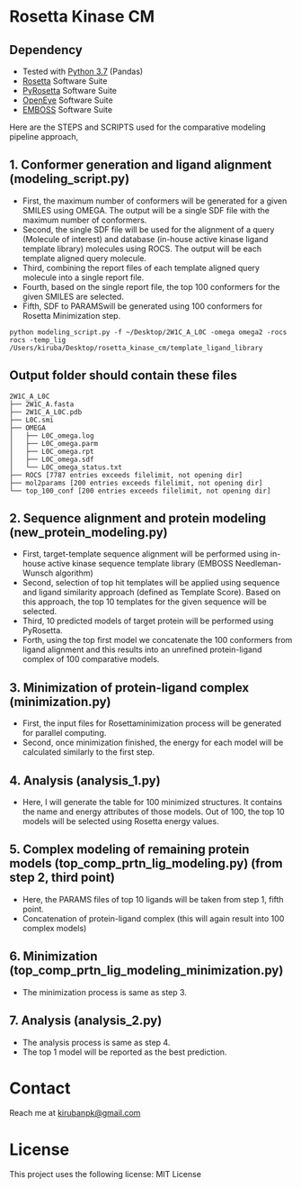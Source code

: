 # Rosetta Kinase CM

<!-- <figure class="image">
  <img src="pipeline.png">
  <figcaption>Figure: Overview of Rosetta Kinase CM pipeline</figcaption>
</figure> -->

## Dependency
* Tested with [Python 3.7](https://www.python.org/downloads/) (Pandas) 
* [Rosetta](https://www.rosettacommons.org/software/license-and-download) Software Suite 
* [PyRosetta](http://www.pyrosetta.org/) Software Suite
* [OpenEye](https://www.eyesopen.com/) Software Suite
* [EMBOSS](http://emboss.open-bio.org/html/use/ch02s07.html) Software Suite

Here are the STEPS and SCRIPTS used for the comparative modeling pipeline approach,

## 1. Conformer generation and ligand alignment (modeling_script.py)
* First, the maximum number of conformers will be generated for a given SMILES using OMEGA. The output will be a single SDF file with the maximum number of conformers.
* Second, the single SDF file will be used for the alignment of a query (Molecule of interest) and database (in-house active kinase ligand template library) molecules using ROCS. The output will be each template aligned query molecule.
* Third, combining the report files of each template aligned query molecule into a single report file.
* Fourth, based on the single report file, the top 100 conformers for the given SMILES are selected.
* Fifth, SDF to PARAMSwill be generated using 100 conformers for Rosetta Minimization step. 
```
python modeling_script.py -f ~/Desktop/2W1C_A_L0C -omega omega2 -rocs rocs -temp_lig /Users/kiruba/Desktop/rosetta_kinase_cm/template_ligand_library
```

## Output folder should contain these files

```
2W1C_A_L0C
├── 2W1C_A.fasta
├── 2W1C_A_L0C.pdb
├── L0C.smi
├── OMEGA
│   ├── L0C_omega.log
│   ├── L0C_omega.parm
│   ├── L0C_omega.rpt
│   ├── L0C_omega.sdf
│   └── L0C_omega_status.txt
├── ROCS [7787 entries exceeds filelimit, not opening dir]
├── mol2params [200 entries exceeds filelimit, not opening dir]
└── top_100_conf [200 entries exceeds filelimit, not opening dir]
```

## 2. Sequence alignment and protein modeling (new_protein_modeling.py)
* First, target-template sequence alignment will be performed using in-house active kinase sequence template library (EMBOSS Needleman-Wunsch algorithm)
* Second, selection of top hit templates will be applied using sequence and ligand similarity approach (defined as Template Score). Based on this approach, the top 10 templates for the given sequence will be selected.
* Third, 10 predicted models of target protein will be performed using PyRosetta.
* Forth, using the top first model we concatenate the 100 conformers from ligand alignment and this results into an unrefined protein-ligand complex of 100 comparative models.
## 3. Minimization of protein-ligand complex (minimization.py)
* First, the input files for Rosettaminimization process will be generated for parallel computing.
* Second, once minimization finished, the energy for each model will be calculated similarly to the first step.
## 4. Analysis (analysis_1.py)
* Here, I will generate the table for 100 minimized structures. It contains the name and energy attributes of those models. Out of 100, the top 10 models will be selected using Rosetta energy values.
## 5. Complex modeling of remaining protein models (top_comp_prtn_lig_modeling.py) (from step 2, third point)
* Here, the PARAMS files of top 10 ligands will be taken from step 1, fifth point.
* Concatenation of protein-ligand complex (this will again result into 100 complex models) 
## 6. Minimization (top_comp_prtn_lig_modeling_minimization.py)
* The minimization process is same as step 3.
## 7. Analysis (analysis_2.py)
* The analysis process is same as step 4.
* The top 1 model will be reported as the best prediction. 

# Contact
Reach me at kirubanpk@gmail.com

# License
This project uses the following license: MIT License
